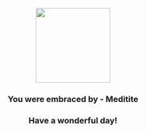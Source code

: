 <p align="center">
    <img src="https://raw.githubusercontent.com/PokeAPI/sprites/master/sprites/pokemon/307.png" width="150" height="150">
</p>
<h3 align="center">You were embraced by - <b>Meditite</b></h3>
<h3 align="center">Have a wonderful day!</h3>

